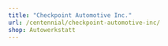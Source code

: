 ```yaml
---
title: "Checkpoint Automotive Inc."
url: /centennial/checkpoint-automotive-inc/
shop: Autowerkstatt
---
```

